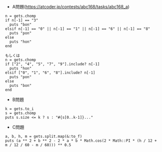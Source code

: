 - A問題(https://atcoder.jp/contests/abc168/tasks/abc168_a)

```
n = gets.chomp
if n[-1] == "3"
  puts "bon"
elsif n[-1] == "0" || n[-1] == "1" || n[-1] == "6" || n[-1] == "8"
  puts "pon"
else
  puts "hon"
end

もしくは
n = gets.chomp
if ["2", "4", "5", "7", "9"].include? n[-1]
  puts "hon"
elsif ["0", "1", "6", "8"].include? n[-1]
  puts "pon"
else
  puts "bon"
end
```

- B問題
```
k = gets.to_i
s = gets.chomp
puts s.size <= k ? s : "#{s[0..k-1]}..."
```

- C問題
```
a, b, h, m = gets.split.map(&:to_f)
puts (a ** 2 + b ** 2 - 2 * a * b * Math.cos(2 * Math::PI * (h / 12 + m / 12 / 60 - m / 60))) ** 0.5
```

